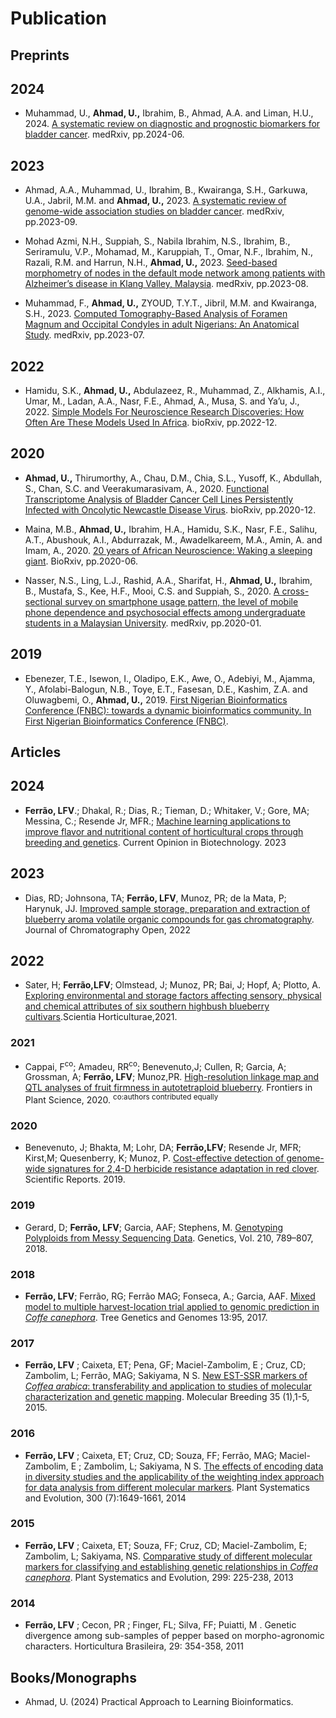 # Publication

## Preprints 

## 2024
- Muhammad, U., **Ahmad, U.,** Ibrahim, B., Ahmad, A.A. and Liman, H.U., 2024. [A systematic review on diagnostic and prognostic biomarkers for bladder cancer](https://www.medrxiv.org/content/10.1101/2024.06.02.24308331.abstract). medRxiv, pp.2024-06.

## 2023

- Ahmad, A.A., Muhammad, U., Ibrahim, B., Kwairanga, S.H., Garkuwa, U.A., Jabril, M.M. and **Ahmad, U.,** 2023. [A systematic review of genome-wide association studies on bladder cancer](https://www.medrxiv.org/content/10.1101/2023.09.17.23295670.abstract). medRxiv, pp.2023-09.

- Mohad Azmi, N.H., Suppiah, S., Nabila Ibrahim, N.S., Ibrahim, B., Seriramulu, V.P., Mohamad, M., Karuppiah, T., Omar, N.F., Ibrahim, N., Razali, R.M. and Harrun, N.H., **Ahmad, U.,**  2023. [Seed-based morphometry of nodes in the default mode network among patients with Alzheimer’s disease in Klang Valley, Malaysia](https://www.medrxiv.org/content/10.1101/2023.08.29.23294758.abstract). medRxiv, pp.2023-08.

- Muhammad, F., **Ahmad, U.,** ZYOUD, T.Y.T., Jibril, M.M. and Kwairanga, S.H., 2023. [Computed Tomography-Based Analysis of Foramen Magnum and Occipital Condyles in adult Nigerians: An Anatomical Study](https://www.medrxiv.org/content/10.1101/2023.07.15.23292716.abstract). medRxiv, pp.2023-07.

## 2022
- Hamidu, S.K., **Ahmad, U.,** Abdulazeez, R., Muhammad, Z., Alkhamis, A.I., Umar, M., Ladan, A.A., Nasr, F.E., Ahmad, A., Musa, S. and Ya’u, J., 2022. [Simple Models For Neuroscience Research Discoveries: How Often Are These Models Used In Africa](https://www.biorxiv.org/content/10.1101/2022.12.30.522314.abstract). bioRxiv, pp.2022-12.

## 2020

- **Ahmad, U.,** Thirumorthy, A., Chau, D.M., Chia, S.L., Yusoff, K., Abdullah, S., Chan, S.C. and Veerakumarasivam, A., 2020. [Functional Transcriptome Analysis of Bladder Cancer Cell Lines Persistently Infected with Oncolytic Newcastle Disease Virus](https://www.biorxiv.org/content/10.1101/2020.12.14.422610.abstract). bioRxiv, pp.2020-12.

- Maina, M.B., **Ahmad, U.,** Ibrahim, H.A., Hamidu, S.K., Nasr, F.E., Salihu, A.T., Abushouk, A.I., Abdurrazak, M., Awadelkareem, M.A., Amin, A. and Imam, A., 2020. [20 years of African Neuroscience: Waking a sleeping giant](https://www.biorxiv.org/content/10.1101/2020.06.03.131391.abstract). BioRxiv, pp.2020-06.

- Nasser, N.S., Ling, L.J., Rashid, A.A., Sharifat, H., **Ahmad, U.,** Ibrahim, B., Mustafa, S., Kee, H.F., Mooi, C.S. and Suppiah, S., 2020. [A cross-sectional survey on smartphone usage pattern, the level of mobile phone dependence and psychosocial effects among undergraduate students in a Malaysian University](https://www.medrxiv.org/content/10.1101/2020.01.06.20016592.abstract). medRxiv, pp.2020-01.

## 2019

- Ebenezer, T.E., Isewon, I., Oladipo, E.K., Awe, O., Adebiyi, M., Ajamma, Y., Afolabi-Balogun, N.B., Toye, E.T., Fasesan, D.E., Kashim, Z.A. and Oluwagbemi, O., **Ahmad, U.,** 2019. [First Nigerian Bioinformatics Conference (FNBC): towards a dynamic bioinformatics community. In First Nigerian Bioinformatics Conference (FNBC)](http://eprints.lmu.edu.ng/3178/).


## Articles

## 2024

- **Ferrão, LFV**.; Dhakal, R.; Dias, R.; Tieman, D.; Whitaker, V.; Gore, MA; Messina, C.; Resende Jr, MFR.; [Machine learning applications to improve flavor and nutritional content of horticultural crops through breeding and genetics](https://www.sciencedirect.com/science/article/pii/S0958166923000782?dgcid=coauthor). Current Opinion in Biotechnology. 2023


## 2023

- Dias, RD; Johnsona, TA; **Ferrão, LFV**, Munoz, PR; de la Mata, P; Harynuk, JJ. [Improved sample storage, preparation and extraction of blueberry aroma volatile organic compounds for gas chromatography](https://www.sciencedirect.com/science/article/pii/S2772391722000457?utm_campaign=STMJ_AUTH_SERV_PUBLISHED&utm_medium=email&utm_acid=140265872&SIS_ID=&dgcid=STMJ_AUTH_SERV_PUBLISHED&CMX_ID=&utm_in=DM325336&utm_source=AC_). Journal of Chromatography Open, 2022

## 2022

- Sater, H; **Ferrão,LFV**; Olmstead, J; Munoz, PR; Bai, J; Hopf, A; Plotto, A. [Exploring environmental and storage factors affecting sensory, physical and chemical attributes of six southern highbush blueberry cultivars](https://www.sciencedirect.com/science/article/pii/S0304423821005756?dgcid=author).Scientia Horticulturae,2021.

### 2021

- Cappai, F<sup>co</sup>; Amadeu, RR<sup>co</sup>; Benevenuto,J; Cullen, R; Garcia, A; Grossman, A; **Ferrão, LFV**; Munoz,PR. [High-resolution linkage map and QTL analyses of fruit firmness in autotetraploid blueberry](https://www.frontiersin.org/articles/10.3389/fpls.2020.562171/abstract). Frontiers in Plant Science, 2020. <sup>co:authors contributed equally</sup>

### 2020

- Benevenuto, J; Bhakta, M; Lohr, DA; **Ferrão,LFV**; Resende Jr, MFR; Kirst,M; Quesenberry, K; Munoz, P. [Cost-effective detection of genome-wide signatures for 2,4-D herbicide resistance adaptation in red clover](https://www.nature.com/articles/s41598-019-55676-9). Scientific Reports. 2019.

### 2019

- Gerard, D; **Ferrão, LFV**; Garcia, AAF; Stephens, M. [Genotyping Polyploids from Messy Sequencing Data](http://www.genetics.org/content/210/3/789?etoc). Genetics, Vol. 210, 789–807, 2018.



### 2018

- **Ferrão, LFV**; Ferrão, RG; Ferrão MAG; Fonseca, A.; Garcia, AAF. [Mixed model to multiple harvest-location trial applied to genomic prediction in *Coffe canephora*](https://link.springer.com/article/10.1007/s11295-017-1171-7). Tree Genetics and Genomes 13:95, 2017.


### 2017

- **Ferrão, LFV** ; Caixeta, ET; Pena, GF; Maciel-Zambolim, E ; Cruz, CD;  Zambolim, L; Ferrão, MAG;  Sakiyama, N S. [New EST-SSR markers of *Coffea arabica*: transferability and application to studies of molecular characterization and genetic mapping](https://link.springer.com/article/10.1007/s11032-015-0247-z). Molecular Breeding 35 (1),1-5, 2015.

### 2016

- **Ferrão, LFV** ; Caixeta, ET; Cruz, CD; Souza, FF; Ferrão, MAG; Maciel-Zambolim, E ; Zambolim, L; Sakiyama, N S. [The effects of encoding data in diversity studies and the applicability of the weighting index approach for data analysis from different molecular markers](https://link.springer.com/article/10.1007/s00606-014-0990-3). Plant Systematics and Evolution, 300 (7):1649-1661, 2014

### 2015

- **Ferrão, LFV** ; Caixeta, ET; Souza, FF; Cruz, CD; Maciel-Zambolim, E; Zambolim, L; Sakiyama, NS. [Comparative study of different molecular markers for classifying and establishing genetic relationships in *Coffea canephora*](https://link.springer.com/article/10.1007/s00606-012-0717-2). Plant Systematics and Evolution, 299: 225-238, 2013


### 2014

- **Ferrão, LFV** ; Cecon, PR ; Finger, FL; Silva, FF; Puiatti, M . Genetic divergence among sub-samples of pepper based on morpho-agronomic characters. Horticultura Brasileira, 29: 354-358, 2011

## Books/Monographs

- Ahmad, U. (2024) Practical Approach to Learning Bioinformatics.






